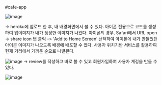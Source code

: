 #cafe-app

![image](https://user-images.githubusercontent.com/97415238/174962529-9694b1c0-5c6e-48ca-bcc0-4986410e9a5e.png)

-> heroku에 업로드 한 후, 내 배경화면에서 볼 수 있다. 아이폰 전용으로 코드를 생성하여 앱이미지가 내가 생성한 이미지가 나왔다. 아이폰의 경우, Safari에서 URL open -> share icon 탭 클릭 -> ‘Add to Home Screen’ 선택하여 아이폰에 내가 만들었던 아이콘 이미지가 나오도록 배경에 배포할 수 있다. 사용자 위치기반 서비스를 활용하여 현재 거리에서 가까운 순으로 나열된다.

![image](https://user-images.githubusercontent.com/97415238/174962753-c84c0b21-d13b-41e9-9f63-d06496078bad.png)
-> review를 작성하고 바로 볼 수 있고 회원가입하여 사용자 계정을 만들 수 있다.

![image](https://user-images.githubusercontent.com/97415238/174963152-7d0f32d2-5178-4acf-9a1f-d508f7191798.png)
